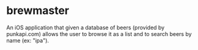 # brewmaster
 An iOS application that given a database of beers (provided by punkapi.com) allows the user to browse it as a list and to search beers by name (ex: "ipa").
